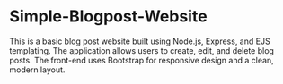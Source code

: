 # Simple-Blogpost-Website
This is a basic blog post website built using Node.js, Express, and EJS templating. The application allows users to create, edit, and delete blog posts. The front-end uses Bootstrap for responsive design and a clean, modern layout.
